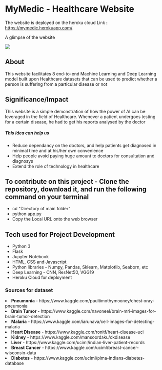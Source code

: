 # MyMedic - Healthcare Website

The website is deployed on the heroku cloud
Link : https://mymedic.herokuapp.com/

A glimpse of the website

![](mymedic.gif)

## About
This website facilitates 8 end-to-end Machine Learning and Deep Learning model built upon Healthcare datasets
that can be used to predict whether a person is suffering from a particular disease or not

## Significance/Impact 

This website is a simple demonstration of how the power of AI can be leveraged in the field of Healthcare.
Whenever a patient undergoes testing for a certain disease, he had to get his reports analysed by the doctor

##### This idea can help us
- Reduce  dependancy on the doctors, and help patients get diagnosed in minimal time and at his/her own convenience
- Help people avoid paying huge amount to doctors for consultation and diagnosys
- Extend the role of technology in healthcare

## To contribute on this project - Clone the repository, download it, and run the following command on your terminal

- cd "Directory of main folder"
- python app.py
- Copy the Local URL onto the web browser

## Tech used for Project Development

- Python 3
- Flask
- Jupyter Notebook
- HTML, CSS and Javascript
- Python libraries - Numpy, Pandas, Sklearn, Matplotlib, Seaborn, etc
- Deep Learning - CNN, ResNet50, VGG19
- Heroku Cloud for deployment

### Sources for dataset

<li><b>Pneumonia</b> - https://www.kaggle.com/paultimothymooney/chest-xray-pneumonia
<li><b>Brain Tumor</b> - https://www.kaggle.com/navoneel/brain-mri-images-for-brain-tumor-detection
<li><b>Malaria</b> - https://www.kaggle.com/iarunava/cell-images-for-detecting-malaria
<li><b>Heart Disease</b> - https://www.kaggle.com/ronitf/heart-disease-uci
<li><b>Kidney</b> - https://www.kaggle.com/mansoordaku/ckdisease
<li><b>Liver</b> - https://www.kaggle.com/uciml/indian-liver-patient-records
<li><b>Breast Cancer</b> - https://www.kaggle.com/uciml/breast-cancer-wisconsin-data
<li><b>Diabetes</b> - https://www.kaggle.com/uciml/pima-indians-diabetes-database
